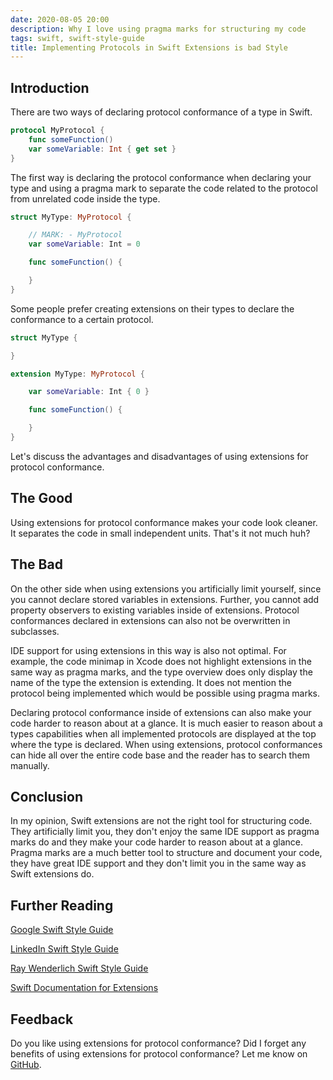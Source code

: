 ```yaml
---
date: 2020-08-05 20:00
description: Why I love using pragma marks for structuring my code
tags: swift, swift-style-guide
title: Implementing Protocols in Swift Extensions is bad Style
---
```


## Introduction

There are two ways of declaring protocol conformance of a type in Swift.

```swift
protocol MyProtocol {
    func someFunction()
    var someVariable: Int { get set }
}
```
The first way is declaring the protocol conformance when declaring your type and using a pragma mark to separate the code related to the protocol from unrelated code inside the type.

```swift
struct MyType: MyProtocol {

    // MARK: - MyProtocol
    var someVariable: Int = 0

    func someFunction() {

    }
}
```
Some people prefer creating extensions on their types to declare the conformance to a certain protocol.

```swift
struct MyType {

}

extension MyType: MyProtocol {

    var someVariable: Int { 0 }

    func someFunction() {

    }
}
```
Let's discuss the advantages and disadvantages of using extensions for protocol conformance.

## The Good

Using extensions for protocol conformance makes your code look cleaner. It separates the code in small independent units. That's it not much huh?

## The Bad

On the other side when using extensions you artificially limit yourself, since you cannot declare stored variables in extensions. Further, you cannot add property observers to existing variables inside of extensions.
Protocol conformances declared in extensions can also not be overwritten in subclasses.

IDE support for using extensions in this way is also not optimal. For example, the code minimap in Xcode does not highlight extensions in the same way as pragma marks, and the type overview does only display the name of the type the extension is extending. It does not mention the protocol being implemented which would be possible using pragma marks.

Declaring protocol conformance inside of extensions can also make your code harder to reason about at a glance. It is much easier to reason about a types capabilities when all implemented protocols are displayed at the top where the type is declared. When using extensions, protocol conformances can hide all over the entire code base and the reader has to search them manually.

## Conclusion

In my opinion, Swift extensions are not the right tool for structuring code. They artificially limit you, they don't enjoy the same IDE support as pragma marks do and they make your code harder to reason about at a glance. 
Pragma marks are a much better tool to structure and document your code, they have great IDE support and they don't limit you in the same way as Swift extensions do.

## Further Reading

[Google Swift Style Guide](https://google.github.io/swift/#extensions)

[LinkedIn Swift Style Guide](https://github.com/linkedin/swift-style-guide#36-protocols)

[Ray Wenderlich Swift Style Guide](https://github.com/raywenderlich/swift-style-guide#protocol-conformance)

[Swift Documentation for Extensions](https://docs.swift.org/swift-book/LanguageGuide/Extensions.html)

## Feedback

Do you like using extensions for protocol conformance? Did I forget any benefits of using extensions for protocol conformance?
Let me know on [GitHub](https://github.com/TG908/BasicBlog/issues/2).


